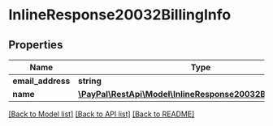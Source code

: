 # InlineResponse20032BillingInfo

## Properties
Name | Type | Description | Notes
------------ | ------------- | ------------- | -------------
**email_address** | **string** |  | [optional] 
**name** | [**\PayPal\RestApi\Model\InlineResponse20032BillingInfoName**](InlineResponse20032BillingInfoName.md) |  | [optional] 

[[Back to Model list]](../README.md#documentation-for-models) [[Back to API list]](../README.md#documentation-for-api-endpoints) [[Back to README]](../README.md)


